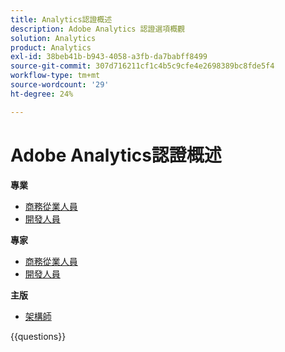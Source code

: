 ```yaml
---
title: Analytics認證概述
description: Adobe Analytics 認證選項概觀
solution: Analytics
product: Analytics
exl-id: 38beb41b-b943-4058-a3fb-da7babff8499
source-git-commit: 307d716211cf1c4b5c9cfe4e2698389bc8fde5f4
workflow-type: tm+mt
source-wordcount: '29'
ht-degree: 24%

---
```


# Adobe Analytics認證概述

**專業**

* [商務從業人員](https://certification.adobe.com/certification/analytics-business-practitioner-professional) <!--AD0-E212-->
* [開發人員](https://certification.adobe.com/certification/adobe-analytics-developer-professional) <!--AD0-E213-->

**專家**

* [商務從業人員](https://certification.adobe.com/certification/analytics-business-practitioner-expert) <!--AD0-E208-->
* [開發人員](https://certification.adobe.com/certification/developer-expert) <!--AD0-E209-->

**主版**

* [架構師](https://certification.adobe.com/certification/architect-master) <!--AD0-E207-->

{{questions}}

